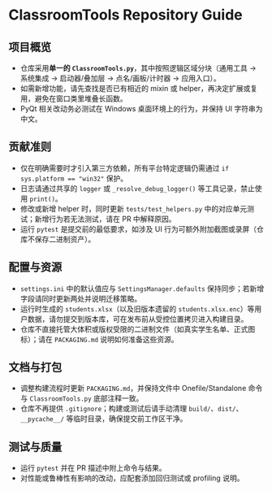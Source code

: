 # ClassroomTools Repository Guide

## 项目概览
- 仓库采用**单一的 `ClassroomTools.py`**，其中按照逻辑区域分块（通用工具 → 系统集成 → 启动器/叠加层 → 点名/画板/计时器 → 应用入口）。
- 如需新增功能，请先查找是否已有相近的 mixin 或 helper，再决定扩展或复用，避免在窗口类里堆叠长函数。
- PyQt 相关改动务必测试在 Windows 桌面环境上的行为，并保持 UI 字符串为中文。

## 贡献准则
- 仅在明确需要时才引入第三方依赖，所有平台特定逻辑仍需通过 `if sys.platform == "win32"` 保护。
- 日志请通过共享的 `logger` 或 `_resolve_debug_logger()` 等工具记录，禁止使用 `print()`。
- 修改或新增 helper 时，同时更新 `tests/test_helpers.py` 中的对应单元测试；新增行为若无法测试，请在 PR 中解释原因。
- 运行 `pytest` 是提交前的最低要求，如涉及 UI 行为可额外附加截图或录屏（仓库不保存二进制资产）。

## 配置与资源
- `settings.ini` 中的默认值应与 `SettingsManager.defaults` 保持同步；若新增字段请同时更新两处并说明迁移策略。
- 运行时生成的 `students.xlsx`（以及旧版本遗留的 `students.xlsx.enc`）等用户数据，请勿提交到版本库，可在发布前从受控位置拷贝进入构建目录。
- 仓库不直接托管大体积或版权受限的二进制文件（如真实学生名单、正式图标）；请在 `PACKAGING.md` 说明如何准备这些资源。

## 文档与打包
- 调整构建流程时更新 `PACKAGING.md`，并保持文件中 Onefile/Standalone 命令与 `ClassroomTools.py` 底部注释一致。
- 仓库不再提供 `.gitignore`；构建或测试后请手动清理 `build/`、`dist/`、`__pycache__/` 等临时目录，确保提交前工作区干净。

## 测试与质量
- 运行 `pytest` 并在 PR 描述中附上命令与结果。
- 对性能或鲁棒性有影响的改动，应配套添加回归测试或 profiling 说明。


